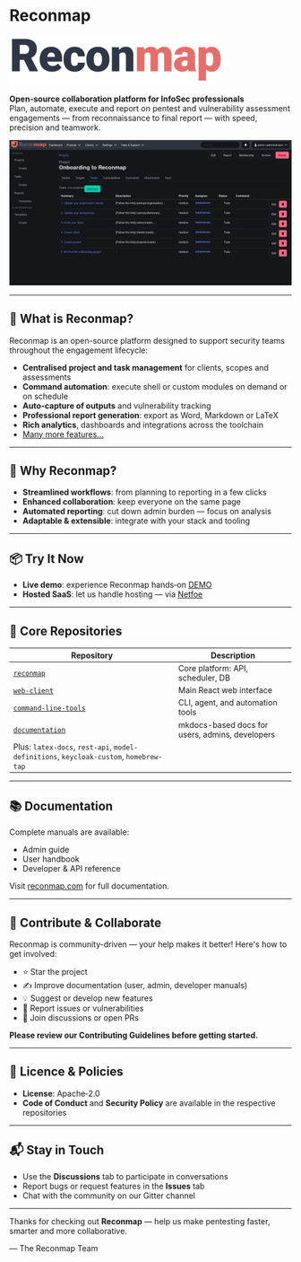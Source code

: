 # Reconmap

![Reconmap logo](https://raw.githubusercontent.com/reconmap/.github/main/profile/reconmap-logo.png)

**Open‑source collaboration platform for InfoSec professionals**  
Plan, automate, execute and report on pentest and vulnerability assessment engagements — from reconnaissance to final report — with speed, precision and teamwork.

![Reconmap's screenshot](https://github.com/reconmap/reconmap/blob/master/images/screenshot.png)

---

## 🚀 What is Reconmap?

Reconmap is an open-source platform designed to support security teams throughout the engagement lifecycle:

- **Centralised project and task management** for clients, scopes and assessments  
- **Command automation**: execute shell or custom modules on demand or on schedule  
- **Auto‑capture of outputs** and vulnerability tracking  
- **Professional report generation**: export as Word, Markdown or LaTeX  
- **Rich analytics**, dashboards and integrations across the toolchain  
- [Many more features...](https://reconmap.com/overview/features/)

---

## 🎯 Why Reconmap?

- **Streamlined workflows**: from planning to reporting in a few clicks  
- **Enhanced collaboration**: keep everyone on the same page  
- **Automated reporting**: cut down admin burden — focus on analysis  
- **Adaptable & extensible**: integrate with your stack and tooling  

---

## 📦 Try It Now

- **Live demo**: experience Reconmap hands‑on [DEMO](https://reconmap.com/overview/live-demo/)
- **Hosted SaaS**: let us handle hosting — via [Netfoe](https://netfoe.com)  

---

## 🧩 Core Repositories

| Repository               | Description                                 |
|--------------------------|---------------------------------------------|
| [`reconmap`](https://github.com/reconmap/reconmap) | Core platform: API, scheduler, DB               |
| [`web-client`](https://github.com/reconmap/web-client) | Main React web interface                        |
| [`command-line-tools`](https://github.com/reconmap/command-line-tools) | CLI, agent, and automation tools                |
| [`documentation`](https://github.com/reconmap/documentation) | mkdocs-based docs for users, admins, developers |
| Plus: `latex-docs`, `rest-api`, `model-definitions`, `keycloak-custom`, `homebrew-tap` |

---

## 📚 Documentation

Complete manuals are available:

- Admin guide  
- User handbook  
- Developer & API reference  

Visit [reconmap.com](https://reconmap.com) for full documentation.

---

## 🤝 Contribute & Collaborate

Reconmap is community-driven — your help makes it better! Here's how to get involved:

- ⭐ Star the project  
- ✍️ Improve documentation (user, admin, developer manuals)  
- 💡 Suggest or develop new features  
- 🐞 Report issues or vulnerabilities  
- 🤝 Join discussions or open PRs  

**Please review our Contributing Guidelines before getting started.**

---

## 📄 Licence & Policies

- **License**: Apache‑2.0  
- **Code of Conduct** and **Security Policy** are available in the respective repositories  

---

## 📬 Stay in Touch

- Use the **Discussions** tab to participate in conversations  
- Report bugs or request features in the **Issues** tab  
- Chat with the community on our Gitter channel  

---

Thanks for checking out **Reconmap** — help us make pentesting faster, smarter and more collaborative.

— The Reconmap Team
